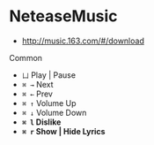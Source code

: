 
# NeteaseMusic

- http://music.163.com/#/download

Common

- `凵` Play | Pause
- `⌘ →` Next
- `⌘ ←` Prev
- `⌘ ↑` Volume Up
- `⌘ ↓` Volume Down
- __`⌘ l` Dislike__
- __`⌘ r` Show | Hide Lyrics__

